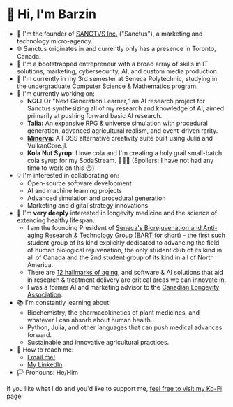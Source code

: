 # 👋 Hi, I'm Barzin
- 🚀 I'm the founder of [SANCTVS Inc.](https://www.sanctus.ca) ("Sanctus"), a marketing and technology micro-agency.
- 🌐 Sanctus originates in and currently only has a presence in Toronto, Canada.
- 💼 I'm a bootstrapped entrepreneur with a broad array of skills in IT solutions, marketing, cybersecurity, AI, and custom media production.
- 🏫 I'm currently in my 3rd semester at Seneca Polytechnic, studying in the undergraduate Computer Science & Mathematics program.
- 🔧 I'm currently working on:
  - **NGL:** Or "Next Generation Learner," an AI research project for Sanctus synthesizing all of my research and knowledge of AI, aimed primarily at pushing forward basic AI research.
  - **Talia:** An expansive RPG & universe simulation with procedural generation, advanced agricultural realism, and event-driven rarity.
  - **[Minerva](https://github.com/sanctus-inc/Minerva):** A FOSS alternative creativity suite built using Julia and VulkanCore.jl.
  - **Kola Nut Syrup:** I love cola and I'm creating a holy grail small-batch cola syrup for my SodaStream. 🤷🏻‍♂️ (Spoilers: I have not had any time to work on this ☹️)
- 💡 I'm interested in collaborating on:
  - Open-source software development
  - AI and machine learning projects
  - Advanced simulation and procedural generation
  - Marketing and digital strategy innovations
- 🧬 I'm **very deeply** interested in longevity medicine and the science of extending healthy lifespan.
  - I am the founding President of [Seneca's Biorejuvenation and Anti-aging Research & Technology Group (BART for short)](https://clubs.ssfinc.ca/BART/) - the first such student group of its kind explicitly dedicated to advancing the field of human biological rejuvenation, the only student club of its kind in all of Canada and the 2nd student group of its kind in all of North America.
  - There are [12 hallmarks of aging](images/12Hallmarks2.jpg), and software & AI solutions that aid in research & treatment delivery are critical areas we can innovate in.
  - I was a former AI and marketing advisor to the [Canadian Longevity Association](https://www.canadianlongevity.ca/).
- 📚 I'm constantly learning about:
  - Biochemistry, the pharmacokinetics of plant medicines, and whatever I can absorb about human health.
  - Python, Julia, and other languages that can push medical advances forward.
  - Sustainable and innovative agricultural practices.
- 💌 How to reach me:
  - [Email me!](mailto:barzin@duck.com)
  - [My LinkedIn](https://www.linkedin.com/in/barzin-lotfabadi/)
- 🏳️ Pronouns: He/Him

If you like what I do and you'd like to support me, [feel free to visit my Ko-Fi page](https://ko-fi.com/barzin)!
